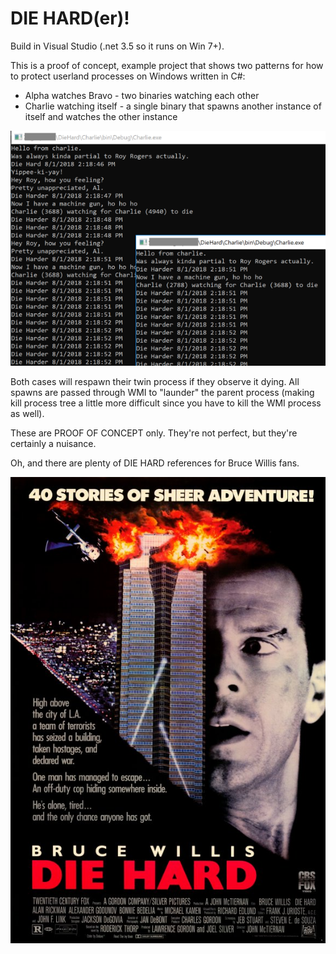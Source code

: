 # DIE HARD(er)!

Build in Visual Studio (.net 3.5 so it runs on Win 7+). 

This is a proof of concept, example project that shows two patterns for how to protect userland processes on Windows written in C#:
* Alpha watches Bravo - two binaries watching each other
* Charlie watching itself - a single binary that spawns another instance of itself and watches the other instance

![screenshot](screen.png)

Both cases will respawn their twin process if they observe it dying. All spawns are passed through WMI to "launder" the parent process (making kill process tree a little more difficult since you have to kill the WMI process as well).

These are PROOF OF CONCEPT only. They're not perfect, but they're certainly a nuisance. 

Oh, and there are plenty of DIE HARD references for Bruce Willis fans.

![logo](diehard.jpg)


